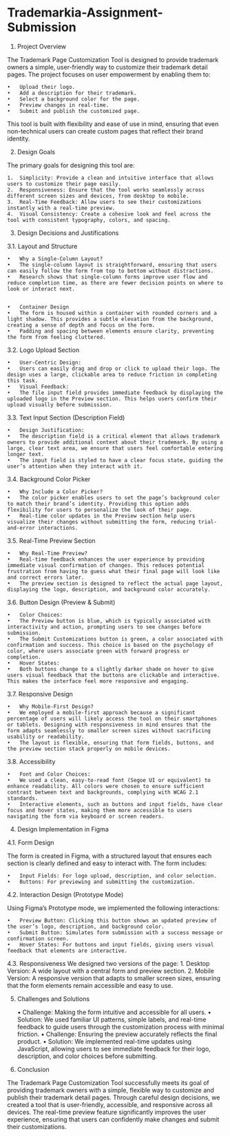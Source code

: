 # Trademarkia-Assignment-Submission

1. Project Overview

The Trademark Page Customization Tool is designed to provide trademark owners a simple, user-friendly way to customize their trademark detail pages. The project focuses on user empowerment by enabling them to:

	•	Upload their logo.
	•	Add a description for their trademark.
	•	Select a background color for the page.
	•	Preview changes in real-time.
	•	Submit and publish the customized page.

This tool is built with flexibility and ease of use in mind, ensuring that even non-technical users can create custom pages that reflect their brand identity.

2. Design Goals

The primary goals for designing this tool are:

	1.	Simplicity: Provide a clean and intuitive interface that allows users to customize their page easily.
	2.	Responsiveness: Ensure that the tool works seamlessly across different screen sizes and devices, from desktop to mobile.
	3.	Real-Time Feedback: Allow users to see their customizations instantly with a real-time preview.
	4.	Visual Consistency: Create a cohesive look and feel across the tool with consistent typography, colors, and spacing.

3. Design Decisions and Justifications

3.1. Layout and Structure

	•	Why a Single-Column Layout?
	•	The single-column layout is straightforward, ensuring that users can easily follow the form from top to bottom without distractions.
	•	Research shows that single-column forms improve user flow and reduce completion time, as there are fewer decision points on where to look or interact next.


	•	Container Design
	•	The form is housed within a container with rounded corners and a light shadow. This provides a subtle elevation from the background, creating a sense of depth and focus on the form.
	•	Padding and spacing between elements ensure clarity, preventing the form from feeling cluttered.

3.2. Logo Upload Section

	•	User-Centric Design:
	•	Users can easily drag and drop or click to upload their logo. The design uses a large, clickable area to reduce friction in completing this task.
	•	Visual Feedback:
	•	The file input field provides immediate feedback by displaying the uploaded logo in the Preview section. This helps users confirm their upload visually before submission.

3.3. Text Input Section (Description Field)

	•	Design Justification:
	•	The description field is a critical element that allows trademark owners to provide additional context about their trademark. By using a large, clear text area, we ensure that users feel comfortable entering longer text.
	•	The input field is styled to have a clear focus state, guiding the user’s attention when they interact with it.

3.4. Background Color Picker

	•	Why Include a Color Picker?
	•	The color picker enables users to set the page’s background color to match their brand’s identity. Providing this option adds flexibility for users to personalize the look of their page.
	•	Real-time color updates in the Preview section help users visualize their changes without submitting the form, reducing trial-and-error interactions.

3.5. Real-Time Preview Section

	•	Why Real-Time Preview?
	•	Real-time feedback enhances the user experience by providing immediate visual confirmation of changes. This reduces potential frustration from having to guess what their final page will look like and correct errors later.
	•	The preview section is designed to reflect the actual page layout, displaying the logo, description, and background color accurately.

3.6. Button Design (Preview & Submit)

	•	Color Choices:
	•	The Preview button is blue, which is typically associated with interactivity and action, prompting users to see changes before submission.
	•	The Submit Customizations button is green, a color associated with confirmation and success. This choice is based on the psychology of color, where users associate green with forward progress or completion.
	•	Hover States:
	•	Both buttons change to a slightly darker shade on hover to give users visual feedback that the buttons are clickable and interactive. This makes the interface feel more responsive and engaging.

3.7. Responsive Design

	•	Why Mobile-First Design?
	•	We employed a mobile-first approach because a significant percentage of users will likely access the tool on their smartphones or tablets. Designing with responsiveness in mind ensures that the form adapts seamlessly to smaller screen sizes without sacrificing usability or readability.
	•	The layout is flexible, ensuring that form fields, buttons, and the preview section stack properly on mobile devices.

3.8. Accessibility

	•	Font and Color Choices:
	•	We used a clean, easy-to-read font (Segoe UI or equivalent) to enhance readability. All colors were chosen to ensure sufficient contrast between text and backgrounds, complying with WCAG 2.1 standards.
	•	Interactive elements, such as buttons and input fields, have clear focus and hover states, making them more accessible to users navigating the form via keyboard or screen readers.

4. Design Implementation in Figma

4.1. Form Design

The form is created in Figma, with a structured layout that ensures each section is clearly defined and easy to interact with. The form includes:

	•	Input Fields: For logo upload, description, and color selection.
	•	Buttons: For previewing and submitting the customization.

4.2. Interaction Design (Prototype Mode)

Using Figma’s Prototype mode, we implemented the following interactions:

	•	Preview Button: Clicking this button shows an updated preview of the user’s logo, description, and background color.
	•	Submit Button: Simulates form submission with a success message or confirmation screen.
	•	Hover States: For buttons and input fields, giving users visual feedback that elements are interactive.

4.3. Responsiveness
We designed two versions of the page:
	1.	Desktop Version: A wide layout with a central form and preview section.
2.   Mobile Version: A responsive version that adapts to smaller screen sizes, ensuring that the form elements remain accessible and easy to use.

5. Challenges and Solutions

	•	Challenge: Making the form intuitive and accessible for all users.
	•	Solution: We used familiar UI patterns, simple labels, and real-time feedback to guide users through the customization process with minimal friction.
	•	Challenge: Ensuring the preview accurately reflects the final product.
	•	Solution: We implemented real-time updates using JavaScript, allowing users to see immediate feedback for their logo, description, and color choices before submitting.

6. Conclusion

The Trademark Page Customization Tool successfully meets its goal of providing trademark owners with a simple, flexible way to customize and publish their trademark detail pages. Through careful design decisions, we created a tool that is user-friendly, accessible, and responsive across all devices. The real-time preview feature significantly improves the user experience, ensuring that users can confidently make changes and submit their customizations.
